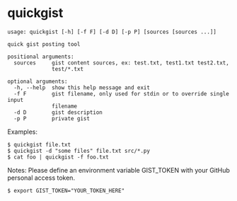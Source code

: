 # quickgist

```
usage: quickgist [-h] [-f F] [-d D] [-p P] [sources [sources ...]]

quick gist posting tool

positional arguments:
  sources     gist content sources, ex: test.txt, test1.txt test2.txt,
              test/*.txt

optional arguments:
  -h, --help  show this help message and exit
  -f F        gist filename, only used for stdin or to override single input
              filename
  -d D        gist description
  -p P        private gist
```

Examples:

    $ quickgist file.txt
    $ quickgist -d "some files" file.txt src/*.py
    $ cat foo | quickgist -f foo.txt

Notes:
    Please define an environment variable GIST_TOKEN with your
    GitHub personal access token.

    $ export GIST_TOKEN="YOUR_TOKEN_HERE"

